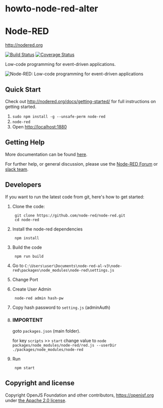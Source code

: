 # howto-node-red-alter

# Node-RED

http://nodered.org

[![Build Status](https://travis-ci.org/node-red/node-red.svg?branch=master)](https://travis-ci.org/node-red/node-red)
[![Coverage Status](https://coveralls.io/repos/node-red/node-red/badge.svg?branch=master)](https://coveralls.io/r/node-red/node-red?branch=master)

Low-code programming for event-driven applications.

![Node-RED: Low-code programming for event-driven applications](http://nodered.org/images/node-red-screenshot.png)

## Quick Start

Check out http://nodered.org/docs/getting-started/ for full instructions on getting
started.

1. `sudo npm install -g --unsafe-perm node-red`
2. `node-red`
3. Open <http://localhost:1880>

## Getting Help

More documentation can be found [here](http://nodered.org/docs).

For further help, or general discussion, please use the [Node-RED Forum](https://discourse.nodered.org) or [slack team](https://nodered.org/slack).

## Developers

If you want to run the latest code from git, here's how to get started:

1. Clone the code:

        git clone https://github.com/node-red/node-red.git
        cd node-red

2. Install the node-red dependencies

        npm install

3. Build the code

        npm run build

4. Go to `C:\Users\user\Documents\node-red-al-v3\node-red\packages\node_modules\node-red\settings.js`

5. Change Port

6. Create User Admin  
   
        node-red admin hash-pw
        
7. Copy hash password to `setting.js` (adminAuth)

8. ### IMPORTENT 

    goto `packages.json` (main folder).
    
    for key `scripts` >> `start` change value to `node packages/node_modules/node-red/red.js --userDir ./packages/node_modules/node-red`

9. Run

        npm start



## Copyright and license

Copyright OpenJS Foundation and other contributors, https://openjsf.org under [the Apache 2.0 license](LICENSE).
